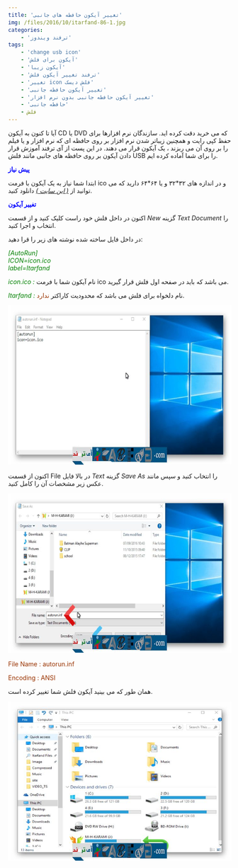 ```yaml
---
title: 'تغییر آیکون حافظه های جانبی'
img: /files/2016/10/itarfand-86-1.jpg
categories:
    - 'ترفند ویندوز'
tags:
    - 'change usb icon'
    - 'آیکون برای فلش'
    - 'آیکون زیبا'
    - 'ترفند تغییر آیکون فلش'
    - 'تغییر icon فلش دیسک'
    - 'تغییر آیکون حافظه جانبی'
    - 'تغییر آیکون حافظه جانبی بدون نرم افزار'
    - 'حافظه جانبی'
    - فلش
---
```


آیا تا کنون به آیکون CD یا DVD که می خرید دقت کرده اید. سازندگان نرم افزارها برای حفظ کپی رایت و همچنین زیباتر شدن نرم افزار بر روی حافظه ای که نرم افزار و یا فیلم را بر روی آن می ربزند ، یک آیکون قرار می دهند. در این پست از آی ترفند آموزش قرار دادن آیکون بر روی حافظه های جانبی مانند فلش USB را برای شما آماده کرده ایم.

<span style="color: #0000ff;">**پیش نیاز**</span>

ابتدا شما نیاز به یک آیکون با فرمت ico و در اندازه های ۳۲\*۳۲ و یا ۶۴\*۶۴ دارید که می توانید از *[( این سایت )](http://www.iconarchive.com/tag/ico-files)* دانلود کنید.

<span style="color: #0000ff;">**تغییر آیکون**</span>

اکنون در داخل فلش خود راست کلیک کنید و از قسمت *New* گزینه *Text Document* را انتخاب و اجرا کنید.

در داخل فایل ساخته شده نوشته های زیر را قرا دهید:

*<span style="color: #008000;">\[AutoRun\]</span>*  
*<span style="color: #008000;">ICON=icon.ico</span>*  
*<span style="color: #008000;">label=Itarfand</span>*

<span style="color: #008000;">*icon.ico :*</span> نام آیکون شما با فرمت ico می باشد که باید در صفحه اول فلش قرار گیرید.

<span style="color: #008000;">*Itarfand :*</span> نام دلخواه برای فلش می باشد که محدودیت کاراکتر <span style="color: #993300;">ندارد</span>.

![itarfand-83](/files/2016/10/itarfand-83.jpg)  

اکنون از قسمت File در بالا فایل *Text* گزینه *Save As* را انتخاب کنید و سپس مانند عکس زیر مشخصات آن را کامل کنید.

![itarfand-84](/files/2016/10/itarfand-84.jpg)  

<span style="color: #993300;">File Name : autorun.inf</span>

<span style="color: #993300;">Encoding : ANSI</span>

همان طور که می بینید آیکون فلش شما تغییر کرده است.

![itarfand-85](/files/2016/10/itarfand-85.jpg)  